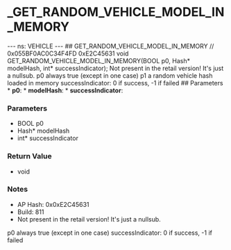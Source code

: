 # _GET_RANDOM_VEHICLE_MODEL_IN_MEMORY

--- ns: VEHICLE --- ## GET_RANDOM_VEHICLE_MODEL_IN_MEMORY  // 0x055BF0AC0C34F4FD 0xE2C45631 void GET_RANDOM_VEHICLE_MODEL_IN_MEMORY(BOOL p0, Hash* modelHash, int* successIndicator);  Not present in the retail version! It's just a nullsub. p0 always true (except in one case) p1 a random vehicle hash loaded in memory successIndicator: 0 if success, -1 if failed  ## Parameters * **p0**: * **modelHash**: * **successIndicator**:

### Parameters
* BOOL p0
* Hash* modelHash
* int* successIndicator

### Return Value
* void

### Notes
* AP Hash: 0x0xE2C45631
* Build: 811
* Not present in the retail version! It's just a nullsub.

p0 always true (except in one case)
successIndicator: 0 if success, -1 if failed

